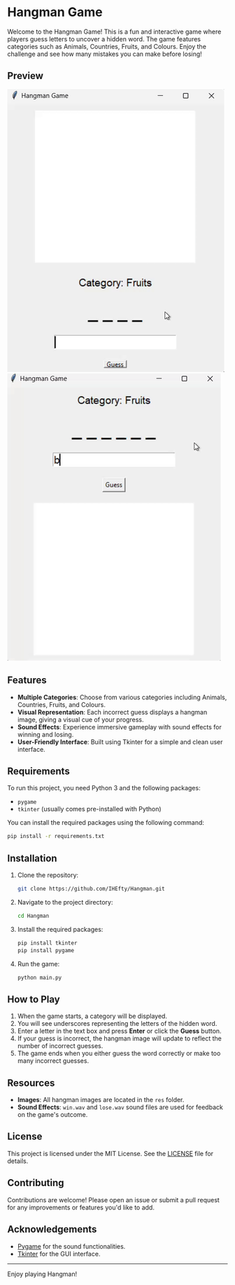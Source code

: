 # Hangman Game

Welcome to the Hangman Game! This is a fun and interactive game where players guess letters to uncover a hidden word. The game features categories such as Animals, Countries, Fruits, and Colours. Enjoy the challenge and see how many mistakes you can make before losing!

## Preview

![Preview](res/1.gif "demo.py") ![Preview](res/2.gif "main.y")

## Features

- **Multiple Categories**: Choose from various categories including Animals, Countries, Fruits, and Colours.
- **Visual Representation**: Each incorrect guess displays a hangman image, giving a visual cue of your progress.
- **Sound Effects**: Experience immersive gameplay with sound effects for winning and losing.
- **User-Friendly Interface**: Built using Tkinter for a simple and clean user interface.

## Requirements

To run this project, you need Python 3 and the following packages:

- `pygame`
- `tkinter` (usually comes pre-installed with Python)

You can install the required packages using the following command:

```bash
pip install -r requirements.txt
```

## Installation

1. Clone the repository:

   ```bash
   git clone https://github.com/IHEfty/Hangman.git
   ```

2. Navigate to the project directory:

   ```bash
   cd Hangman
   ```

3. Install the required packages:

   ```bash
   pip install tkinter
   pip install pygame
   ```

4. Run the game:

   ```bash
   python main.py
   ```

## How to Play

1. When the game starts, a category will be displayed.
2. You will see underscores representing the letters of the hidden word.
3. Enter a letter in the text box and press **Enter** or click the **Guess** button.
4. If your guess is incorrect, the hangman image will update to reflect the number of incorrect guesses.
5. The game ends when you either guess the word correctly or make too many incorrect guesses.

## Resources

- **Images**: All hangman images are located in the `res` folder.
- **Sound Effects**: `win.wav` and `lose.wav` sound files are used for feedback on the game's outcome.

## License

This project is licensed under the MIT License. See the [LICENSE](LICENSE) file for details.

## Contributing

Contributions are welcome! Please open an issue or submit a pull request for any improvements or features you'd like to add.

## Acknowledgements

- [Pygame](https://www.pygame.org/) for the sound functionalities.
- [Tkinter](https://docs.python.org/3/library/tkinter.html) for the GUI interface.

---

Enjoy playing Hangman!
